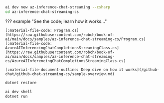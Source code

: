 ``` bash title="Generate sample code"
ai dev new az-inference-chat-streaming --csharp
cd az-inference-chat-streaming-cs
```

??? example "See the code; learn how it works..."

    [:material-file-code: Program.cs](https://raw.githubusercontent.com/robch/book-of-ai/main/docs/samples/az-inference-chat-streaming-cs/Program.cs)  
    [:material-file-code: AzureAIInferencingChatCompletionsStreamingClass.cs](https://raw.githubusercontent.com/robch/book-of-ai/main/docs/samples/az-inference-chat-streaming-cs/AzureAIInferencingChatCompletionsStreamingClass.cs)  

    [:material-file-document-outline: Deep dive on how it works](/github-chat/github-chat-streaming-cs/sample-overview.md)  

``` bash title="Install dependencies"
dotnet restore
```

``` bash title="Run the sample"
ai dev shell
dotnet run
```
